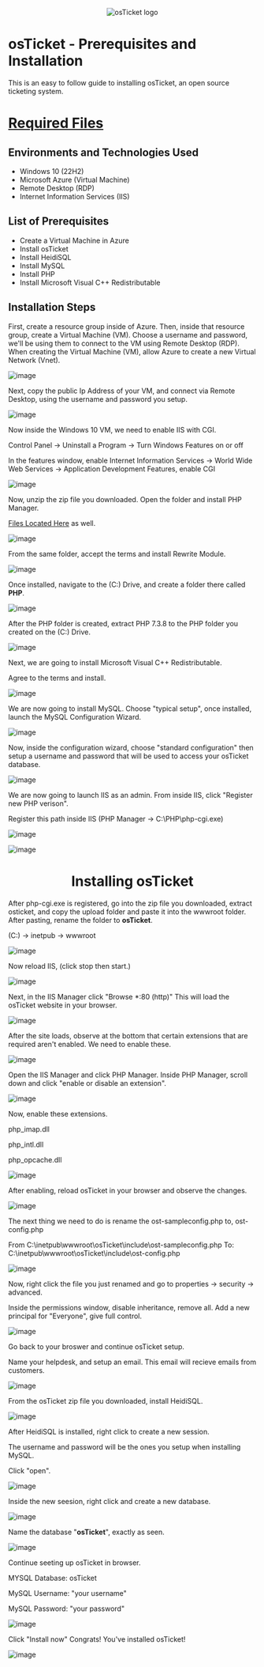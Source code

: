 <p align="center">
<img src="https://i.imgur.com/Clzj7Xs.png" alt="osTicket logo"/>
</p>

<h1>osTicket - Prerequisites and Installation</h1>

This is an easy to follow guide to installing osTicket, an open source ticketing system.<br />

# [Required Files](https://drive.google.com/drive/u/0/folders/1APMfNyfNzcxZC6EzdaNfdZsUwxWYChf6)



<h2>Environments and Technologies Used</h2>

- Windows 10 (22H2)
- Microsoft Azure (Virtual Machine)
- Remote Desktop (RDP)
- Internet Information Services (IIS)

<h2>List of Prerequisites</h2>

- Create a Virtual Machine in Azure
- Install osTicket
- Install HeidiSQL
- Install MySQL
- Install PHP
- Install Microsoft Visual C++ Redistributable

<h2>Installation Steps</h2>

First, create a resource group inside of Azure. Then, inside that resource group, create a Virtual Machine (VM). Choose a username and password, we'll be using them to connect to the VM using Remote Desktop (RDP). When creating the Virtual Machine (VM), allow Azure to create a new Virtual Network (Vnet).

![image](https://github.com/user-attachments/assets/aef8e8f1-3d8f-4c22-a7cf-81f78f553ce2)

Next, copy the public Ip Address of your VM, and connect via Remote Desktop, using the username and password you setup.

![image](https://github.com/user-attachments/assets/73ac104c-db04-4612-8ab6-20bc4bfa45c2)

Now inside the Windows 10 VM, we need to enable IIS with CGI.</p>
Control Panel -> Uninstall a Program -> Turn Windows Features on or off</p>
In the features window, enable Internet Information Services -> World Wide Web Services -> Application Development Features, enable CGI

![image](https://github.com/user-attachments/assets/06b5a116-a4f5-4b80-bbe2-c1b2e6c67b2c)

Now, unzip the zip file you downloaded. Open the folder and install PHP Manager.</p>
[Files Located Here](https://drive.google.com/drive/u/0/folders/1APMfNyfNzcxZC6EzdaNfdZsUwxWYChf6) as well.

![image](https://github.com/user-attachments/assets/d67fed57-b156-4996-bf3c-a6e0cf38752d)

From the same folder, accept the terms and install Rewrite Module.

![image](https://github.com/user-attachments/assets/27792d1d-aacb-4245-9160-721e7f6ba814)

Once installed, navigate to the (C:) Drive, and create a folder there called **PHP**.

![image](https://github.com/user-attachments/assets/dbe02db4-ab46-451a-ad65-27b872c3db70)

After the PHP folder is created, extract PHP 7.3.8 to the PHP folder you created on the (C:) Drive.

![image](https://github.com/user-attachments/assets/0ff6d663-c00c-458e-92b6-26db4cc5804f)

Next, we are going to install Microsoft Visual C++ Redistributable.</p>
Agree to the terms and install.

![image](https://github.com/user-attachments/assets/27d167f2-7849-42b8-ae7d-e58c53e2869c)

We are now going to install MySQL. Choose "typical setup", once installed, launch the MySQL Configuration Wizard.

![image](https://github.com/user-attachments/assets/01d3c2f8-e7b6-40d2-a46a-9ad88f8907f2)

Now, inside the configuration wizard, choose "standard configuration" then setup a username and password that will be used to access your osTicket database.

![image](https://github.com/user-attachments/assets/7566db98-732c-436a-bf6d-e2cc74b66eb0)

We are now going to launch IIS as an admin. From inside IIS, click "Register new PHP verison".</p>
Register this path inside IIS (PHP Manager -> C:\PHP\php-cgi.exe)

 ![image](https://github.com/user-attachments/assets/64ba48c4-715d-4c20-8501-c78ad5eb1139)

 ![image](https://github.com/user-attachments/assets/dabe3d50-8b59-4fa3-ba86-79b1dd51e693)

 # <div style="text-align: center;"> Installing osTicket

 After php-cgi.exe is registered, go into the zip file you downloaded, extract osticket, and copy the upload folder and paste it into the wwwroot folder. After pasting, rename the folder to **osTicket**.</p>
 (C:) -> inetpub -> wwwroot

 ![image](https://github.com/user-attachments/assets/a67974f4-897b-4b7b-88fc-78ce38579f33)

 Now reload IIS, (click stop then start.)

![image](https://github.com/user-attachments/assets/82466b2c-13fd-4067-895d-90104283b74b)

Next, in the IIS Manager click "Browse *:80 (http)" This will load the osTicket website in your browser.

![image](https://github.com/user-attachments/assets/ac8422d6-db5d-4976-a669-149f53f36635)

After the site loads, observe at the bottom that certain extensions that are required aren't enabled. We need to enable these.

![image](https://github.com/user-attachments/assets/17405aa6-ff38-438c-ad74-cff84da1264a)

Open the IIS Manager and click PHP Manager. Inside PHP Manager, scroll down and click "enable or disable an extension".

![image](https://github.com/user-attachments/assets/aa27a2bb-edef-44a9-af3f-286e7da6dca3)

Now, enable these extensions.</p>
php_imap.dll</p>
php_intl.dll</p>
php_opcache.dll</p>

![image](https://github.com/user-attachments/assets/8b570021-6bc2-4059-9b4e-f09d721a1f2c)

After enabling, reload osTicket in your browser and observe the changes.

![image](https://github.com/user-attachments/assets/d3081fa0-6aa0-486a-a17f-c14d242c6e2d)

The next thing we need to do is rename the ost-sampleconfig.php to, ost-config.php</p>
From C:\inetpub\wwwroot\osTicket\include\ost-sampleconfig.php
To: C:\inetpub\wwwroot\osTicket\include\ost-config.php

![image](https://github.com/user-attachments/assets/b54b466e-30d0-4f41-b877-cab53b830432)

Now, right click the file you just renamed and go to properties -> security -> advanced.</p>
Inside the permissions window, disable inheritance, remove all. Add a new principal for "Everyone", give full control.

![image](https://github.com/user-attachments/assets/af2240e1-3e04-4e8c-acd1-6b383c1d7119)

Go back to your broswer and continue osTicket setup.</p>
Name your helpdesk, and setup an email. This email will recieve emails from customers.

![image](https://github.com/user-attachments/assets/d32f5a5f-8b0d-4d67-a663-91472315c42a)

From the osTicket zip file you downloaded, install HeidiSQL.

![image](https://github.com/user-attachments/assets/f453bdee-c5c0-4459-a2e5-81d3920b7d4c)

After HeidiSQL is installed, right click to create a new session.</p>
The username and password will be the ones you setup when installing MySQL.</p>
Click "open".

![image](https://github.com/user-attachments/assets/3dfb2ec0-0efa-40c5-a489-06de52096096)

Inside the new seesion, right click and create a new database.

![image](https://github.com/user-attachments/assets/fe9ca6eb-b844-4cea-88a8-956248776e0f)

Name the database "**osTicket**", exactly as seen.

![image](https://github.com/user-attachments/assets/f5eda9e6-1417-41b1-bf6a-810d87e568ef)

Continue seeting up osTicket in browser.</p>

MYSQL Database: osTicket</p>
MySQL Username: "your username"</p>
MySQL Password: "your password"</p>

![image](https://github.com/user-attachments/assets/81fa8a19-9a15-4583-921f-59a80a1f1149)

Click "Install now" Congrats! You've installed osTicket!

![image](https://github.com/user-attachments/assets/2a98c53a-6bad-4d60-96b9-3d2bc67baa6d)






































